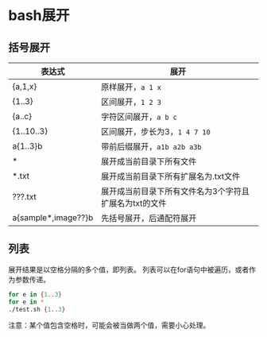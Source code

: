 # bash展开

## 括号展开

| 表达式 | 展开 |
| -- | -- |
| {a,1,x}    | 原样展开，`a 1 x`      |
| {1..3}     | 区间展开，`1 2 3`      |
| {a..c}     | 字符区间展开，`a b c`  |
| {1..10..3} | 区间展开，步长为3，`1 4 7 10` |
| a{1..3}b   | 带前后缀展开，`a1b a2b a3b`   |
| *          | 展开成当前目录下所有文件 |
| *.txt      | 展开成当前目录下所有扩展名为.txt文件 |
| ???.txt    | 展开成当前目录下所有文件名为3个字符且扩展名为txt的文件 |
| a{sample*,image??}b | 先括号展开，后通配符展开 |

## 列表

展开结果是以空格分隔的多个值，即列表。
列表可以在for语句中被遍历，或者作为参数传递。

```bash
for e in {1..3}
for e in *
./test.sh {1..3}
```

注意：某个值包含空格时，可能会被当做两个值，需要小心处理。
